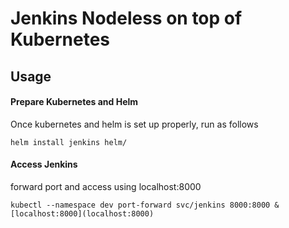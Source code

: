 # Jenkins Nodeless on top of Kubernetes

## Usage
#### Prepare Kubernetes and Helm
Once kubernetes and helm is set up properly, run as follows
```console
helm install jenkins helm/
```
#### Access Jenkins
forward port and access using localhost:8000
```console
kubectl --namespace dev port-forward svc/jenkins 8000:8000 &
[localhost:8000](localhost:8000)
```